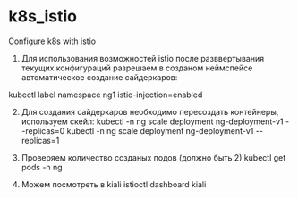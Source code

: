 # k8s_istio
Configure k8s with istio

1. Для использования возможностей istio после разввертывания текущих конфигураций 
разрешаем в созданом неймспейсе автоматическое создание сайдеркаров:

kubectl label namespace ng1 istio-injection=enabled

2. Для создания сайдеркаров необходимо пересоздать контейнеры, используем скейл:
kubectl -n ng scale deployment ng-deployment-v1 --replicas=0
kubectl -n ng scale deployment ng-deployment-v1 --replicas=1

3. Проверяем количество созданых подов (должно быть 2)
kubectl get pods -n ng

4. Можем посмотреть в kiali
istioctl dashboard kiali
